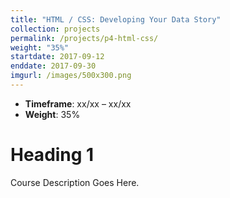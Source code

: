 ```yaml
---
title: "HTML / CSS: Developing Your Data Story"
collection: projects
permalink: /projects/p4-html-css/
weight: "35%"
startdate: 2017-09-12
enddate: 2017-09-30
imgurl: /images/500x300.png
---
```


<ul class="project-top-info">
  <li>
    <b>Timeframe</b>: xx/xx &ndash; xx/xx
  <li>
    <b>Weight</b>: 35%
</ul>

# Heading 1

Course Description Goes Here.
